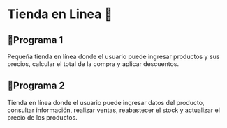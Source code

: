# Tienda en Linea 🏬
## 🔺Programa 1 
Pequeña tienda en línea donde el usuario puede ingresar productos y sus precios, calcular el total de la compra y aplicar descuentos.
## 🔺Programa 2
Tienda en línea donde el usuario puede ingresar datos del producto, consultar información, realizar ventas, reabastecer el stock y actualizar el precio de los productos.  
  
